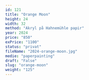 ```yaml
---
id: 121
title: "Orange Moon"
height: 24
width: 32
method: "Akryl på Hahnemühle papir"
year: 2024
price: "850"
exPrice: "1100"
status: "privat"
fileName: "2024-orange-moon.jpg"
medie: "paperpainting"
draft: "False"
slug: "orange-moon"
weight: "125"
---
```

